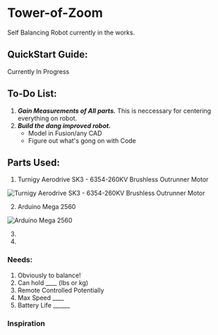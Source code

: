 # Tower-of-Zoom
Self Balancing Robot currently in the works. 

## QuickStart Guide:
Currently In Progress

## To-Do List: 

1. ***Gain Measurements of All parts.*** This is neccessary for centering everything on robot.
2. ***Build the dang improved robot.***
      - Model in Fusion/any CAD
      - Figure out what's gong on with Code

## Parts Used:

1. Turnigy Aerodrive SK3 - 6354-260KV Brushless Outrunner Motor

![Turnigy Aerodrive SK3 - 6354-260KV Brushless Outrunner Motor](https://cdn-global-hk.hobbyking.com/media/catalog/product/cache/1/image/660x415/17f82f742ffe127f42dca9de82fb58b1/legacy/catalog/18127.jpg)

2. Arduino Mega 2560

![Arduino Mega 2560](https://www.robotpark.com/image/cache/data/PRO/91068/Arduino-Mega-2560-R3-Pic01-1200x630w.png)

3. 

4. 


### Needs:
1. Obviously to balance!
2. Can hold ____ (lbs or kg)
3. Remote Controlled Potentially
4. Max Speed ____
5. Battery Life ______

### Inspiration

